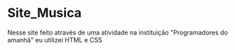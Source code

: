 # Site_Musica

Nesse site feito através de uma atividade na instituição "Programadores do amanhã" eu utilizei HTML e CSS
